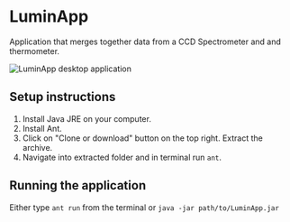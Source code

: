 # LuminApp

Application that merges together data from a CCD Spectrometer and and thermometer.

<img src="http://petrstepanov.com/static/screenshot-luminapp.png" alt="LuminApp desktop application" style="display: block; margin: 0 auto"/>

## Setup instructions

1. Install Java JRE on your computer.
2. Install Ant.
3. Click on "Clone or download" button on the top right. Extract the archive.
4. Navigate into extracted folder and in terminal run `ant`.

## Running the application
Either type `ant run` from the terminal or `java -jar path/to/LuminApp.jar`
